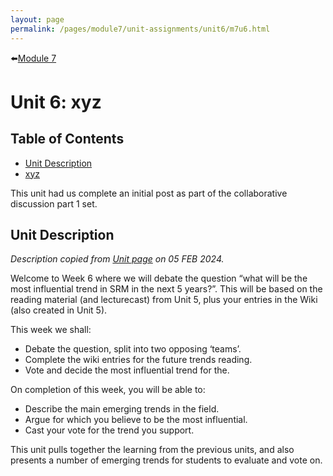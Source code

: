 ```yaml
---
layout: page
permalink: /pages/module7/unit-assignments/unit6/m7u6.html
---
```


⬅️[Module 7](/pages/module7.html)

# Unit 6: xyz

## Table of Contents

- [Unit Description](#unit-description)
- [xyz](/pages/module6/unit-assignments/unit6/xyz)

This unit had us complete an initial post as part of the collaborative discussion part 1 set.

## Unit Description

*Description copied from [Unit page](https://www.my-course.co.uk/course/view.php?id=11272&section=12) on 05 FEB 2024.*

Welcome to Week 6 where we will debate the question “what will be the most influential trend in SRM in the next 5 years?”. This will be based on the reading material (and lecturecast) from Unit 5, plus your entries in the Wiki (also created in Unit 5).

This week we shall:
- Debate the question, split into two opposing ‘teams’.
- Complete the wiki entries for the future trends reading.
- Vote and decide the most influential trend for the.

On completion of this week, you will be able to:
- Describe the main emerging trends in the field.
- Argue for which you believe to be the most influential.
- Cast your vote for the trend you support.

This unit pulls together the learning from the previous units, and also presents a number of emerging trends for students to evaluate and vote on.
